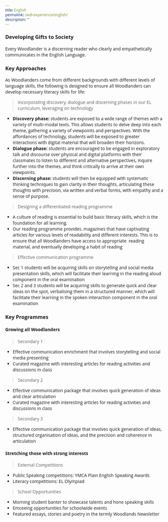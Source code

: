 ```yaml
---
title: English
permalink: /wdl-experience/english/
description: ""
---
```

<style type="text/css">
@import url('https://fonts.googleapis.com/css2?family=Open+Sans&display=swap');  

body, * { font-family: 'Open Sans', sans-serif !important; }
.bp-container h1 { letter-spacing: normal !important; font-weight: 300 !important;}
</style>

### Developing Gifts to Society

Every Woodlander is a discerning reader who clearly and empathetically communicates in the English Language.

### Key Approaches

As Woodlanders come from different backgrounds with different levels of language skills, the following is designed to ensure all Woodlanders can develop necessary literacy skills for life:

> Incorporating discovery, dialogue and discerning phases in our EL curriculum,  leveraging on technology 
*   **Discovery phase:** students are exposed to a wide range of themes with a variety of multi-modal texts. This allows students to delve deep into each theme, gathering a variety of viewpoints and perspectives. With the affordances of technology, students will be exposed to greater interactions with digital material that will broaden their horizons.
*   **Dialogue phase:** students are encouraged to be engaged in exploratory talk and discourse over physical and digital platforms with their classmates to listen to different and alternative perspectives, inquire further into the themes, and think critically to arrive at their own viewpoints.
*   **Discerning phase:** students will then be equipped with systematic thinking techniques to gain clarity in their thoughts, articulating these thoughts with precision, via written and verbal forms, with empathy and a sense of purpose.

> Designing a differentiated reading programme 
*   A culture of reading is essential to build basic literacy skills, which is the foundation for all learning.
*   Our reading programme provides. magazines that have captivating articles for various levels of readability and different interests. This is to ensure that all Woodlanders have access to appropriate  reading material, and eventually developing a habit of reading


> Effective communication programme

*   Sec 1 students will be acquiring skills on storytelling and social media presentation skills, which will facilitate their learning in the reading aloud component in the oral examination
*   Sec 2 and 3 students will be acquiring skills to generate quick and clear ideas on the spot, verbalising them in a structured manner, which will facilitate their learning in the spoken interaction component in the oral examination

### Key Programmes

#### Growing all Woodlanders

>  Secondary 1
* Effective communication enrichment that involves storytelling and social media presenting
* Curated magazine with interesting articles for reading activities and discussions in class 

>  Secondary 2 
* Effective communication package that involves quick generation of ideas and clear articulation
* Curated magazine with interesting articles for reading activities and discussions in class 
 
>  Secondary 3 
* Effective communication package that involves quick generation of ideas, structured organisation of ideas, and the precision and coherence in articulation 

 
#### Stretching those with strong interests

> External Competitions
* Public Speaking competitions: YMCA Plain English Speaking Awards
* Literacy competitions: EL Olympiad

> School Opportunities
* Morning student banter to showcase talents and hone speaking skills
* Emceeing opportunities for schoolwide events
* Featured essays, stories and poetry in the termly Woodlands Newsletter
